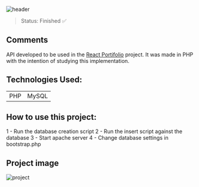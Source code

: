 ![header](https://github.com/frederico-rufino/MVC-CRUD-MySQL-PHP/assets/123844821/5d112974-043e-4182-8437-447ffe0d54ff)

> Status: Finished ✅

## Comments
API developed to be used in the [React Portifolio](https://github.com/frederico-rufino/react-portifolio) project. It was made in PHP with the intention of studying this implementation.

## Technologies Used:

<table>
  <tr>
    <td>PHP</td>
    <td>MySQL</td>
  </tr>
</table>

## How to use this project:
1 - Run the database creation script
2 - Run the insert script against the database
3 - Start apache server
4 - Change database settings in bootstrap.php

## Project image
![project](https://user-images.githubusercontent.com/123844821/236909615-498921ef-2916-41dd-95e0-772a6229ae64.png)
